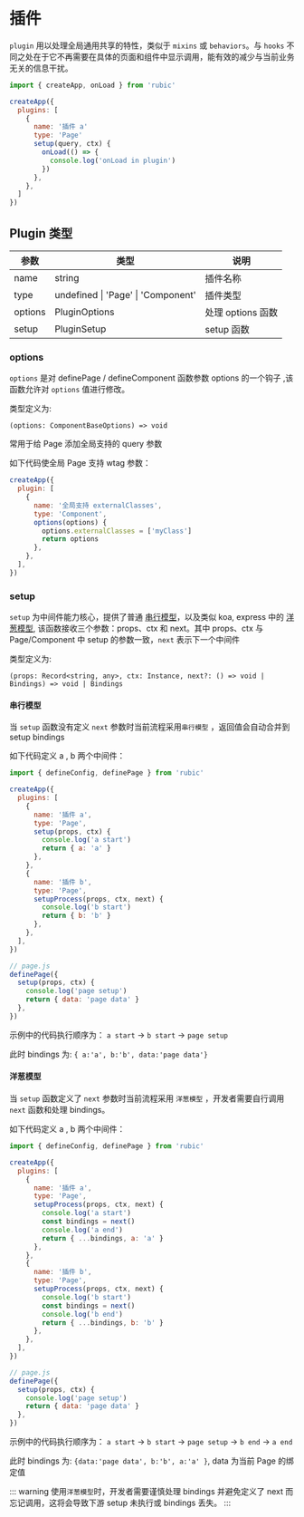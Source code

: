 # 插件

`plugin` 用以处理全局通用共享的特性，类似于 `mixins` 或 `behaviors`。与 `hooks` 不同之处在于它不再需要在具体的页面和组件中显示调用，能有效的减少与当前业务无关的信息干扰。

```js
import { createApp, onLoad } from 'rubic'

createApp({
  plugins: [
    {
      name: '插件 a'
      type: 'Page'
      setup(query, ctx) {
        onLoad(() => {
          console.log('onLoad in plugin')
        })
      },
    },
  ]
})
```

## Plugin 类型

| 参数    | 类型                               | 说明              |
| ------- | ---------------------------------- | ----------------- |
| name    | string                             | 插件名称          |
| type    | undefined \| 'Page' \| 'Component' | 插件类型          |
| options | PluginOptions                      | 处理 options 函数 |
| setup   | PluginSetup                        | setup 函数        |

### options

`options` 是对 definePage / defineComponent 函数参数 options 的一个钩子 ,该函数允许对 `options` 值进行修改。

类型定义为:

`(options: ComponentBaseOptions) => void `

常用于给 Page 添加全局支持的 query 参数

如下代码使全局 Page 支持 wtag 参数：

```js
createApp({
  plugin: [
    {
      name: '全局支持 externalClasses',
      type: 'Component',
      options(options) {
        options.externalClasses = ['myClass']
        return options
      },
    },
  ],
})
```

### setup

`setup` 为中间件能力核心，提供了普通 [串行模型](#串行模型)，以及类似 koa, express 中的 [洋葱模型](#洋葱模型), 该函数接收三个参数：props、ctx 和 next。其中 props、ctx 与 Page/Component 中 setup 的参数一致，`next` 表示下一个中间件

类型定义为:

`(props: Record<string, any>, ctx: Instance, next?: () => void | Bindings) => void | Bindings`

#### 串行模型

当 `setup` 函数没有定义 `next` 参数时当前流程采用`串行模型` ，返回值会自动合并到 setup bindings

如下代码定义 a , b 两个中间件：

```js
import { defineConfig, definePage } from 'rubic'

createApp({
  plugins: [
    {
      name: '插件 a',
      type: 'Page',
      setup(props, ctx) {
        console.log('a start')
        return { a: 'a' }
      },
    },
    {
      name: '插件 b',
      type: 'Page',
      setupProcess(props, ctx, next) {
        console.log('b start')
        return { b: 'b' }
      },
    },
  ],
})

// page.js
definePage({
  setup(props, ctx) {
    console.log('page setup')
    return { data: 'page data' }
  },
})
```

示例中的代码执行顺序为： `a start` -> `b start` -> `page setup`

此时 bindings 为: `{ a:'a', b:'b', data:'page data'}`

#### 洋葱模型

当 `setup` 函数定义了 `next` 参数时当前流程采用 `洋葱模型` ，开发者需要自行调用 `next` 函数和处理 bindings。

如下代码定义 a , b 两个中间件：

```js
import { defineConfig, definePage } from 'rubic'

createApp({
  plugins: [
    {
      name: '插件 a',
      type: 'Page',
      setupProcess(props, ctx, next) {
        console.log('a start')
        const bindings = next()
        console.log('a end')
        return { ...bindings, a: 'a' }
      },
    },
    {
      name: '插件 b',
      type: 'Page',
      setupProcess(props, ctx, next) {
        console.log('b start')
        const bindings = next()
        console.log('b end')
        return { ...bindings, b: 'b' }
      },
    },
  ],
})

// page.js
definePage({
  setup(props, ctx) {
    console.log('page setup')
    return { data: 'page data' }
  },
})
```

示例中的代码执行顺序为： `a start` -> `b start` -> `page setup` -> `b end` -> `a end`

此时 bindings 为: `{data:'page data', b:'b', a:'a' }`, data 为当前 Page 的绑定值

::: warning
使用`洋葱模型`时，开发者需要谨慎处理 bindings 并避免定义了 next 而忘记调用，这将会导致下游 setup 未执行或 bindings 丢失。
:::
